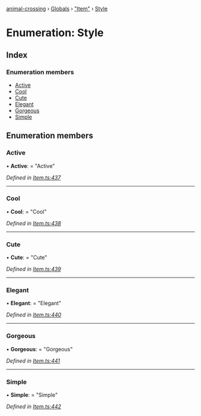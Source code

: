 [animal-crossing](../README.md) › [Globals](../globals.md) › ["Item"](../modules/_item_.md) › [Style](_item_.style.md)

# Enumeration: Style

## Index

### Enumeration members

* [Active](_item_.style.md#active)
* [Cool](_item_.style.md#cool)
* [Cute](_item_.style.md#cute)
* [Elegant](_item_.style.md#elegant)
* [Gorgeous](_item_.style.md#gorgeous)
* [Simple](_item_.style.md#simple)

## Enumeration members

###  Active

• **Active**: = "Active"

*Defined in [Item.ts:437](https://github.com/Norviah/animal-crossing/blob/ee641cf/module/types/Item.ts#L437)*

___

###  Cool

• **Cool**: = "Cool"

*Defined in [Item.ts:438](https://github.com/Norviah/animal-crossing/blob/ee641cf/module/types/Item.ts#L438)*

___

###  Cute

• **Cute**: = "Cute"

*Defined in [Item.ts:439](https://github.com/Norviah/animal-crossing/blob/ee641cf/module/types/Item.ts#L439)*

___

###  Elegant

• **Elegant**: = "Elegant"

*Defined in [Item.ts:440](https://github.com/Norviah/animal-crossing/blob/ee641cf/module/types/Item.ts#L440)*

___

###  Gorgeous

• **Gorgeous**: = "Gorgeous"

*Defined in [Item.ts:441](https://github.com/Norviah/animal-crossing/blob/ee641cf/module/types/Item.ts#L441)*

___

###  Simple

• **Simple**: = "Simple"

*Defined in [Item.ts:442](https://github.com/Norviah/animal-crossing/blob/ee641cf/module/types/Item.ts#L442)*
